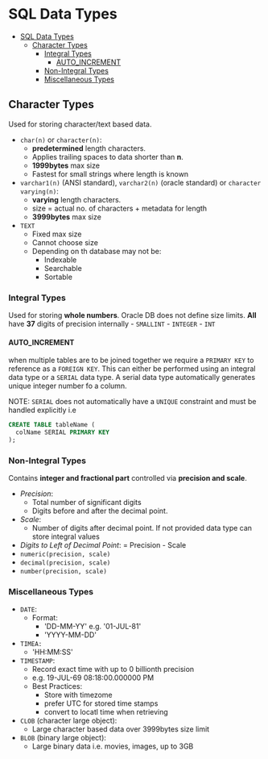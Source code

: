# SQL Data Types

- [SQL Data Types](#sql-data-types)
  - [Character Types](#character-types)
    - [Integral Types](#integral-types)
      - [AUTO_INCREMENT](#auto_increment)
    - [Non-Integral Types](#non-integral-types)
    - [Miscellaneous Types](#miscellaneous-types)

## Character Types

Used for storing character/text based data.

  - `char(n)` or `character(n)`:
    - **predetermined** length characters.
    - Applies trailing spaces to data shorter than **n**.
    - **1999bytes** max size
    - Fastest for small strings where length is known
  - `varchar1(n)` (ANSI standard), `varchar2(n)` (oracle standard) or
    `character varying(n)`:
      - **varying** length characters.
      - size = actual no. of characters + metadata for length
      - **3999bytes** max size
  - `TEXT`
    - Fixed max size
    - Cannot choose size
    - Depending on th database may not be:
      - Indexable
      - Searchable
      - Sortable

### Integral Types

Used for storing **whole numbers**. Oracle DB does not define size limits. **All** have
  **37** digits of precision internally
    - `SMALLINT`
    - `INTEGER`
    - `INT`

#### AUTO_INCREMENT

when multiple tables are to be joined together we require a `PRIMARY KEY`
to reference as a  `FOREIGN KEY`. This can either be performed using an integral
data type or a `SERIAL` data type. A serial data type automatically generates
unique integer number fo a column.

NOTE: `SERIAL` does not automatically have a `UNIQUE` constraint and must be
handled explicitly i.e

```sql
CREATE TABLE tableName (
  colName SERIAL PRIMARY KEY
);
```


### Non-Integral Types

Contains **integer and fractional part** controlled via **precision and scale**.

  - _Precision_:
      - Total number of significant digits
      - Digits before and after the decimal point.
  - _Scale_:
      - Number of digits after decimal point. If not provided data type can store integral values
  - _Digits to Left of Decimal Point_: = Precision - Scale
  - `numeric(precision, scale)`
  - `decimal(precision, scale)`
  - `number(precision, scale)`

### Miscellaneous Types

  - `DATE`:
    - Format:
      - 'DD-MM-YY' e.g. '01-JUL-81'
      - 'YYYY-MM-DD'
  - `TIMEA:`
    - 'HH:MM:SS'
  - `TIMESTAMP`:
      - Record exact time with up to  0 billionth precision
      - e.g. 19-JUL-69 08:18:00.000000 PM
      - Best Practices:
        - Store with timezome
        - prefer UTC for stored time stamps
        - convert to locatl time when retrieving
  - `CLOB` (character large object):
      - Large character based data over 3999bytes size limit
  - `BLOB` (binary large object):
      - Large binary data i.e. movies, images, up to 3GB